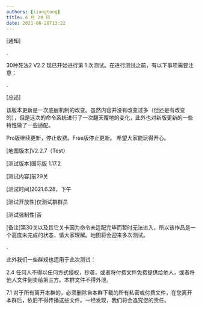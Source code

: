 ```yaml
---
authors: [liangtong]
title: 6 月 28 日
date: 2021-06-28T13:22
---
```


[通知]

.

30种死法2 V2.2 现已开始进行第 1 次测试。在进行测试之前，有以下事项需要注意：

.

[总述]

该版本更新是一次底层机制的改变。虽然内容并没有改变过多（但还是有改变的），但是这次的命令系统进行了一次翻天覆地的变化，此外也对新版更新的一些特性做了一些适配。

Pro版继续更新，停止收费。Free版停止更新。
希望大家能玩得开心。

[地图版本]V2.2.7（Test）

[测试版本]国际版 1.17.2

[测试内容]前29关

[测试时间]2021.6.28，下午

[测试开放性]仅测试群群员

[测试强制性]否

[备注]第30关以及其它关卡因为命令未适配完毕而暂时无法进入，所以该作品是一个高度未完成的状态，请大家理解。地图将会迎来多次测试。

.

此外我们一些群规也适用于此次测试：

2.4 任何人不得以任何方式侵权，抄袭，或者将付费文件免费提供给他人，或者将他人文件倒卖给第三方。本群文件不得外泄。

7.1 对于所有离开本群的，必须删除自本群下载的所有私密或付费文件，在您离开本群后，依旧不得传播这些文件。一经发现，我们将会追究您的责任。
